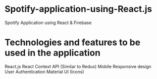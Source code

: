 # Spotify-application-using-React.js
 Spotify Application using React & Firebase 

# Technologies and features to be used in the application
 React.js
 React Context API (Similar to Redux)
 Mobile Responsive design
 User Authentication
 Material UI (Icons)
